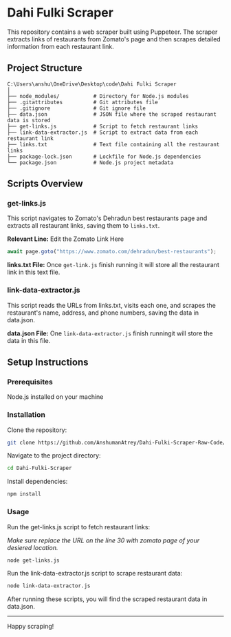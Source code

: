 # Dahi Fulki Scraper

This repository contains a web scraper built using Puppeteer. The scraper extracts links of restaurants from Zomato's page and then scrapes detailed information from each restaurant link.

## Project Structure

```
C:\Users\anshu\OneDrive\Desktop\code\Dahi Fulki Scraper
│
├── node_modules/           # Directory for Node.js modules
├── .gitattributes          # Git attributes file
├── .gitignore              # Git ignore file
├── data.json               # JSON file where the scraped restaurant data is stored
├── get-links.js            # Script to fetch restaurant links
├── link-data-extractor.js  # Script to extract data from each restaurant link
├── links.txt               # Text file containing all the restaurant links
├── package-lock.json       # Lockfile for Node.js dependencies
└── package.json            # Node.js project metadata
```

## Scripts Overview

### get-links.js

This script navigates to Zomato's Dehradun best restaurants page and extracts all restaurant links, saving them to `links.txt`.

**Relevant Line:**
Edit the Zomato Link Here

```javascript
await page.goto("https://www.zomato.com/dehradun/best-restaurants");
```

**links.txt File:**
Once `get-link.js` finish running it will store all the restaurant link in this text file.

### link-data-extractor.js

This script reads the URLs from links.txt, visits each one, and scrapes the restaurant's name, address, and phone numbers, saving the data in data.json.

**data.json File:** One `link-data-extractor.js` finish runningit will store the data in this file.

## Setup Instructions

### Prerequisites

Node.js installed on your machine

### Installation

Clone the repository:

```bash
git clone https://github.com/AnshumanAtrey/Dahi-Fulki-Scraper-Raw-Code/
```

Navigate to the project directory:

```bash
cd Dahi-Fulki-Scraper
```

Install dependencies:

```bash
npm install
```

### Usage

Run the get-links.js script to fetch restaurant links:

_Make sure replace the URL on the line 30 with zomato page of your desiered location._

```bash
node get-links.js
```

Run the link-data-extractor.js script to scrape restaurant data:

```bash
node link-data-extractor.js
```

After running these scripts, you will find the scraped restaurant data in data.json.

---

Happy scraping!
